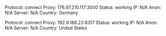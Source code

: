 Protocol: connect
Proxy: 176.97.210.117:3000
Status: working
IP: N/A
Anon: N/A
Server: N/A
Country: Germany

Protocol: connect
Proxy: 192.9.188.22:8317
Status: working
IP: N/A
Anon: N/A
Server: N/A
Country: United States

